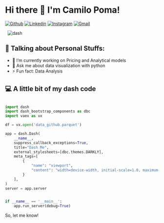 # Hi there 👋 I'm Camilo Poma!

[![Github](https://img.shields.io/badge/-Github-000?style=flat&logo=Github&logoColor=white)](https://github.com/CamiloPZ)
[![Linkedin](https://img.shields.io/badge/-LinkedIn-blue?style=flat&logo=Linkedin&logoColor=white)](https://www.linkedin.com/in/camilo-d-vinchi-poma-zamudio-142711139/)
[![Instagram](https://img.shields.io/badge/-Instagram-c13584?style=flat&labelColor=c13584&logo=instagram&logoColor=white)](https://www.instagram.com/camilo_poma/)
[![Gmail](https://img.shields.io/badge/-Gmail-c14438?style=flat&logo=Gmail&logoColor=white)](mailto:cpomaz@uni.pe)
<!-- [![Outlook](https://img.shields.io/badge/-Outlook-0078D4?style=flat&logo=Microsoft-Outlook&logoColor=white)](mailto:murillo_comino@hotmail.com) -->

&nbsp;
![dash](https://user-images.githubusercontent.com/50030481/118587176-be754800-b761-11eb-9bdd-7756b19da388.PNG)

## :boy: **Talking about Personal Stuffs:**

- 🔭 I’m currently working on Pricing and Analytical models
- 💬 Ask me about data visualization with python
- ⚡ Fun fact: Data Analysis

## :computer: A little bit of my dash code

```python

import dash
import dash_bootstrap_components as dbc
import vaex as vx

df = vx.open('data_github.parquet')

app = dash.Dash(
    __name__,
    suppress_callback_exceptions=True,
    title="Dash Me",
    external_stylesheets=[dbc.themes.DARKLY],
    meta_tags=[
        {
            "name": "viewport",
            "content": "width=device-width, initial-scale=1.0, maximum-scale=1.2, minimum-scale=0.7",
        }
    ],
)
server = app.server


if __name__ == '__main__':
    app.run_server(debug=True)

```

So, let me know!

<!-- You can e-mail me directly, get in touch through the account(s) below! -->


<!--
**CamiloPZ/CamiloPZ** is a ✨ _special_ ✨ repository because its `README.md` (this file) appears on your GitHub profile.

Here are some ideas to get you started:


- 🌱 I’m currently learning ...
- 👯 I’m looking to collaborate on ...
- 🤔 I’m looking for help with ...

- 📫 How to reach me: ...
- 😄 Pronouns: ...

-->
